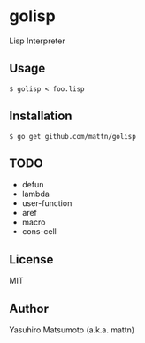 # golisp

Lisp Interpreter

## Usage

```shell
$ golisp < foo.lisp
```

## Installation

```shell
$ go get github.com/mattn/golisp
```

## TODO

* defun
* lambda
* user-function
* aref
* macro
* cons-cell

## License

MIT

## Author

Yasuhiro Matsumoto (a.k.a. mattn)
